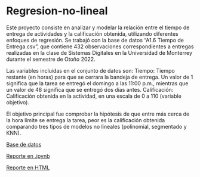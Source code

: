 # Regresion-no-lineal

Este proyecto consiste en analizar y modelar la relación entre el tiempo de entrega de actividades y la calificación obtenida, utilizando diferentes enfoques de regresión. Se trabajó con la base de datos “A1.6 Tiempo de Entrega.csv”, que contiene 432 observaciones correspondientes a entregas realizadas en la clase de Sistemas Digitales en la Universidad de Monterrey durante el semestre de Otoño 2022.

Las variables incluidas en el conjunto de datos son:
Tiempo: Tiempo restante (en horas) para que se cerrara la bandeja de entrega. Un valor de 1 significa que la tarea se entregó el domingo a las 11:00 p.m., mientras que un valor de 48 significa que se entregó dos días antes.
Calificación: Calificación obtenida en la actividad, en una escala de 0 a 110 (variable objetivo).

El objetivo principal fue comprobar la hipótesis de que entre más cerca de la hora límite se entrega la tarea, peor es la calificación obtenida comparando tres tipos de modelos no lineales (polinomial, segmentado y KNN).

[Base de datos](https://github.com/NelsonAbad/Regresion-no-lineal/blob/0c59a9608e82d13161916080318ee52cb88f9fab/A1.6%20Tiempo%20de%20Entrega.csv)

[Reporte en .ipynb](https://github.com/NelsonAbad/Regresion-no-lineal/blob/0c59a9608e82d13161916080318ee52cb88f9fab/A1.6%20Regresion%20no%20lineal.ipynb)

[Reporte en HTML](A1.6%20Regresion%20no%20lineal.html)
